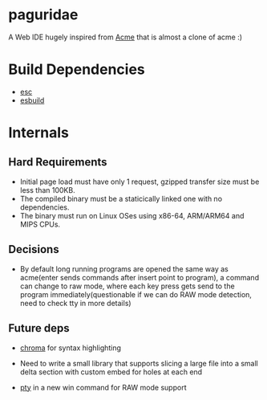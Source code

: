 # paguridae

A Web IDE hugely inspired from [Acme](http://acme.cat-v.org/) that is almost a clone of acme :)

# Build Dependencies

* [esc](https://github.com/mjibson/esc)
* [esbuild](https://github.com/evanw/esbuild)

# Internals

## Hard Requirements

* Initial page load must have only 1 request, gzipped transfer size must be less than 100KB.
* The compiled binary must be a staticically linked one with no dependencies.
* The binary must run on Linux OSes using x86-64, ARM/ARM64 and MIPS CPUs.

## Decisions

* By default long running programs are opened the same way as acme(enter sends commands after insert point to program), a command can change to raw mode, where each key press gets send to the program immediately(questionable if we can do RAW mode detection, need to check tty in more details)

## Future deps

* [chroma](https://github.com/alecthomas/chroma) for syntax highlighting
* Need to write a small library that supports slicing a large file into a small delta section with custom embed for holes at each end

* [pty](https://github.com/creack/pty) in a new win command for RAW mode support

